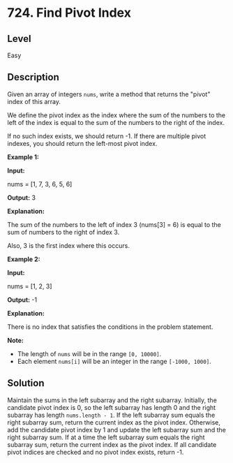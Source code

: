 # 724. Find Pivot Index
## Level
Easy

## Description
Given an array of integers `nums`, write a method that returns the "pivot" index of this array.

We define the pivot index as the index where the sum of the numbers to the left of the index is equal to the sum of the numbers to the right of the index.

If no such index exists, we should return -1. If there are multiple pivot indexes, you should return the left-most pivot index.

**Example 1:**

**Input:**

nums = [1, 7, 3, 6, 5, 6]

**Output:** 3

**Explanation:**

The sum of the numbers to the left of index 3 (nums[3] = 6) is equal to the sum of numbers to the right of index 3.

Also, 3 is the first index where this occurs.

**Example 2:**

**Input:**

nums = [1, 2, 3]

**Output:** -1

**Explanation:**

There is no index that satisfies the conditions in the problem statement.

**Note:**

* The length of `nums` will be in the range `[0, 10000]`.
* Each element `nums[i]` will be an integer in the range `[-1000, 1000]`.

## Solution
Maintain the sums in the left subarray and the right subarray. Initially, the candidate pivot index is 0, so the left subarray has length 0 and the right subarray has length `nums.length - 1`. If the left subarray sum equals the right subarray sum, return the current index as the pivot index. Otherwise, add the candidate pivot index by 1 and update the left subarray sum and the right subarray sum. If at a time the left subarray sum equals the right subarray sum, return the current index as the pivot index. If all candidate pivot indices are checked and no pivot index exists, return -1.
